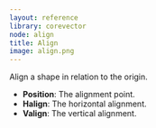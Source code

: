 ```yaml
---
layout: reference
library: corevector
node: align
title: Align
image: align.png
---
```

Align a shape in relation to the origin.

* **Position**: The alignment point.
* **Halign**: The horizontal alignment.
* **Valign**: The vertical alignment.
